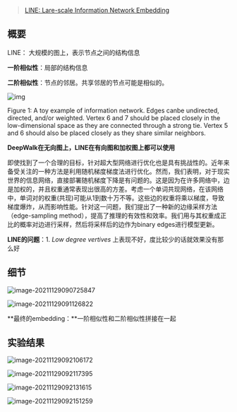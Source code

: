 > [LINE: Lare-scale Information Network Embedding](https://arxiv.org/pdf/1503.03578)

## 概要

LINE： 大规模的图上，表示节点之间的结构信息

**一阶相似性**：局部的结构信息

**二阶相似性**：节点的邻居。共享邻居的节点可能是相似的。

![img](https://cdn.jsdelivr.net/gh/Zhangxin98/Note@main/img/202111282304472.png)

Figure 1: A toy example of information network. Edges canbe undirected, directed, and/or weighted. Vertex 6 and 7 should be placed closely in the low-dimensional space as they are connected through a strong tie. Vertex 5 and 6 should also be placed closely as they share similar neighbors.



**DeepWalk在无向图上，LINE在有向图和加权图上都可以使用**



即使找到了一个合理的目标，针对超大型网络进行优化也是具有挑战性的。近年来备受关注的一种方法是利用随机梯度梯度法进行优化。然而，我们表明，对于现实世界的信息网络，直接部署随机梯度下降是有问题的。这是因为在许多网络中，边是加权的，并且权重通常表现出很高的方差。考虑一个单词共现网络，在该网络中，单词对的权重(共现)可能从1到数十万不等。这些边的权重将乘以梯度，导致梯度爆炸，从而影响性能。针对这一问题，我们提出了一种新的边缘采样方法（edge-sampling method），提高了推理的有效性和效率。我们用与其权重成正比的概率对边进行采样，然后将采样后的边作为binary edges进行模型更新。



**LINE的问题**：1. *Low degree vertives* 上表现不好，度比较少的话就效果没有那么好

## 细节

![image-20211129090725847](https://cdn.jsdelivr.net/gh/Zhangxin98/Note@main/img/202111290907379.png)

 

![image-20211129091126822](https://cdn.jsdelivr.net/gh/Zhangxin98/Note@main/img/202111290911144.png)



**最终的embedding：**一阶相似性和二阶相似性拼接在一起

## 实验结果

![image-20211129092106172](https://cdn.jsdelivr.net/gh/Zhangxin98/Note@main/img/202111290921225.png)

![image-20211129092117395](https://cdn.jsdelivr.net/gh/Zhangxin98/Note@main/img/202111290921434.png)

![image-20211129092131615](https://cdn.jsdelivr.net/gh/Zhangxin98/Note@main/img/202111290921671.png)

![image-20211129092151259](https://cdn.jsdelivr.net/gh/Zhangxin98/Note@main/img/202111290921315.png)